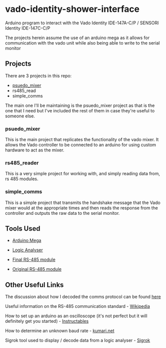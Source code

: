 # vado-identity-shower-interface

Arduino program to interact with the Vado Identity IDE-147A-C/P / SENSORI Identity IDE-147C-C/P

The projects herein assume the use of an arduino mega as it allows for communication with the vado unit while also being able to write to the serial monitor

## Projects

There are 3 projects in this repo:

* [psuedo_mixer](psuedo_mixer/psuedo_mixer.md)
* rs485_read
* simple_comms

The main one I'll be maintaining is the psuedo_mixer project as that is the one that I need but I've included the rest of them in case they're useful to someone else.

### psuedo_mixer

This is the main project that replicates the functionality of the vado mixer.
It allows the Vado controller to be connected to an arduino for using custom hardware to act as the mixer.

### rs485_reader

This is a very simple project for working with, and simply reading data from, rs 485 modules.

### simple_comms

This is a simple project that transmits the handshake message that the Vado mixer would at the appropriate times and then reads the response from the controller and outputs the raw data to the serial monitor.

## Tools Used

* [Arduino Mega][arduino_mega]
* [Logic Analyser][logic_analyser]
* [Final RS-485 module][final_rs485]
* [Original RS-485 module][original_rs485]

  [arduino_mega]: https://store.arduino.cc/arduino-mega-2560-rev3
  [logic_analyser]: https://www.ebay.co.uk/sch/i.html?_nkw=24mhz+8+channel+usb+logic+analyzer+saleae+8ch+logic+analyzer
  [final_rs485]: https://www.amazon.co.uk/gp/product/B07B667STP
  [original_rs485]: https://www.amazon.co.uk/gp/product/B06XHHWLMW

## Other Useful Links

The discussion about how I decoded the comms protocol can be found [here][arduino_forum]

Useful information on the RS-485 communication standard - [Wikipedia][wiki_rs485]

How to set up an arduino as an oscilloscope (it's not perfect but it will definitely get you started) - [Instructables][instructables_link]

How to determine an unknown baud rate - [kumari.net][kumari]

Sigrok tool used to display / decode data from a logic analyser - [Sigrok][sigrok_link]

[arduino_forum]: https://forum.arduino.cc/index.php?topic=564171
[wiki_rs485]: https://en.wikipedia.org/wiki/RS-485
[instructables_link]: https://www.instructables.com/id/Oscilloscope-Arduino-Processing/
[kumari]: https://www.kumari.net/index.php/random/37-determing-unknown-baud-rate
[sigrok_link]: https://sigrok.org/wiki/Protocol_decoder:Uart
